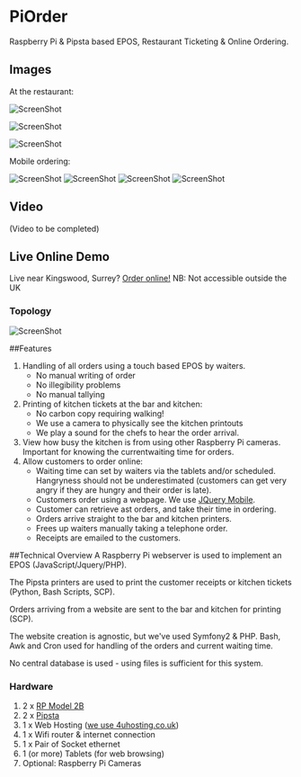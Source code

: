 # PiOrder
Raspberry Pi & Pipsta based EPOS, Restaurant Ticketing &amp; Online Ordering.

## Images

At the restaurant:

![ScreenShot](https://github.com/EMRahman/PiOrder/blob/master/Images/image2.JPG)

![ScreenShot](https://github.com/EMRahman/PiOrder/blob/master/Images/image3.JPG)

![ScreenShot](https://github.com/EMRahman/PiOrder/blob/master/Images/image4.JPG)

Mobile ordering:

![ScreenShot](https://github.com/EMRahman/PiOrder/blob/master/Images/IMG_1979.PNG)
![ScreenShot](https://github.com/EMRahman/PiOrder/blob/master/Images/IMG_1980.PNG)
![ScreenShot](https://github.com/EMRahman/PiOrder/blob/master/Images/IMG_1982.PNG)
![ScreenShot](https://github.com/EMRahman/PiOrder/blob/master/Images/IMG_1983.PNG)

## Video 
(Video to be completed)

## Live Online Demo

Live near Kingswood, Surrey? [Order online!](https://khybertandoori.com/order/login)
NB: Not accessible outside the UK


### Topology
![ScreenShot](https://github.com/EMRahman/PiOrder/blob/master/Topology.png)

##Features
1. Handling of all orders using a touch based EPOS by waiters. 
   * No manual writing of order
   * No illegibility problems
   * No manual tallying
2. Printing of kitchen tickets at the bar and kitchen: 
   * No carbon copy requiring walking! 
   * We use a camera to physically see the kitchen printouts
   * We play a sound for the chefs to hear the order arrival.
3. View how busy the kitchen is from using other Raspberry Pi cameras. Important for knowing the currentwaiting time for orders.
4. Allow customers to order online:
   * Waiting time can set by waiters via the tablets and/or scheduled. Hangryness should not be underestimated (customers can get very angry if they are hungry and their order is late).
   * Customers order using a webpage. We use [JQuery Mobile](https://jquerymobile.com).
   * Customer can retrieve ast orders, and take their time in ordering.
   * Orders arrive straight to the bar and kitchen printers. 
   * Frees up waiters manually taking a telephone order. 
   * Receipts are emailed to the customers.

##Technical Overview
A Raspberry Pi webserver is used to implement an EPOS (JavaScript/Jquery/PHP).

The Pipsta printers are used to print the customer receipts or kitchen tickets (Python, Bash Scripts, SCP).

Orders arriving from a website are sent to the bar and kitchen for printing (SCP).

The website creation is agnostic, but we've used Symfony2 & PHP. Bash, Awk and Cron used for handling of the orders and current waiting time.

No central database is used - using files is sufficient for this system.

### Hardware
1. 2 x [RP Model 2B](https://www.raspberrypi.org/products/raspberry-pi-2-model-b)
2. 2 x [Pipsta](http://www.pipsta.co.uk)
3. 1 x Web Hosting ([we use 4uhosting.co.uk](https://www.4uhosting.co.uk))
4. 1 x Wifi router & internet connection
5. 1 x Pair of Socket ethernet
6. 1 (or more) Tablets (for web browsing)
7. Optional: Raspberry Pi Cameras
